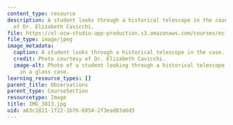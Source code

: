 ```yaml
---
content_type: resource
description: A student looks through a historical telescope in the case. Photo courtesy
  of Dr. Elizabeth Cavicchi.
file: https://ol-ocw-studio-app-production.s3.amazonaws.com/courses/ec-050-recreate-experiments-from-history-inform-the-future-from-the-past-galileo-january-iap-2010/a63c18211f221b7668542f3ead83a6d3_IMG_3813.jpg
file_type: image/jpeg
image_metadata:
  caption: A student looks through a historical telescope in the case.
  credit: Photo courtesy of Dr. Elizabeth Cavicchi.
  image-alt: Photo of a student looking through a historical telescope on display
    in a glass case.
learning_resource_types: []
parent_title: Observations
parent_type: CourseSection
resourcetype: Image
title: IMG_3813.jpg
uid: a63c1821-1f22-1b76-6854-2f3ead83a6d3
---
```

